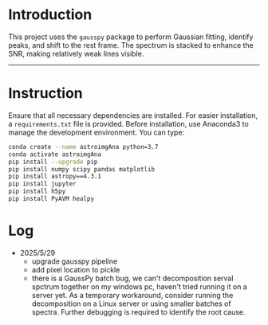 # Introduction  

This project uses the `gausspy` package to perform Gaussian fitting, identify peaks, and shift to the rest frame. The spectrum is stacked to enhance the SNR, making relatively weak lines visible.
  
---
# Instruction  
Ensure that all necessary dependencies are installed. For easier installation, a `requirements.txt` file is provided. Before installation, use Anaconda3 to manage the development environment. You can type:

```bash
conda create --name astroimgAna python=3.7
conda activate astroimgAna
pip install --upgrade pip
pip install numpy scipy pandas matplotlib
pip install astropy==4.3.1
pip install jupyter
pip install h5py
pip install PyAVM healpy
```

# Log  
  
- 2025/5/29 
    - upgrade gausspy pipeline
	- add pixel location to pickle
	- there is a GaussPy batch bug, we can't decomposition serval spctrum together on my windows pc, haven't tried running it on a server yet.
	  As a temporary workaround, consider running the decomposition on a Linux server or using smaller batches of spectra. Further debugging is required to identify the root cause.